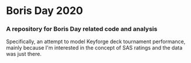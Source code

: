 # Boris Day 2020
### A repository for Boris Day related code and analysis

Specifically, an attempt to model Keyforge deck tournament performance, mainly because I'm interested in the concept of SAS ratings and the data was just there.
